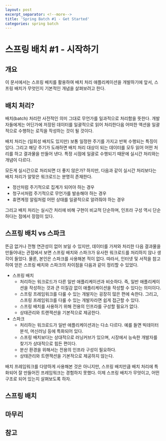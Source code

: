 ```yaml
---
layout: post
excerpt_separator: <!--more-->
title: 'Spring Batch #1 - Get Started'
categories: spring batch
---
```


# 스프링 배치 #1 - 시작하기
## 개요

이 문서에서는 스프링 배치를 활용하여 배치 처리 애플리케이션을 개발하기에 앞서, 스프링 배치가 무엇인지 기본적인 개념을 살펴보려고 한다.

## 배치 처리?

배치(batch) 처리란 사전적인 의미 그대로 무언가를 일과적으로 처리함을 뜻한다. 개발자들에게는 어딘가에 저장된 데이터를 일괄적으로 읽어 처리한다음 어떠한 액션을
일괄적으로 수행하는 로직을 작성하는 것이 될 것이다.

배치 처리는 (일회성 배치도 있지만) 보통 일정한 주기를 가지고 반복 수행되는 특징이 있다. 그리고 해당 주기가 도래하면 배치 처리 대상이 되는 데이터를 모두 읽어
어떤 처리를 하고 결과물을 만들어 낸다. 특정 시점에 일괄로 수행되기 때문에 실시간 처리와는 개념이 다르다.

모든게 실시간으로 처리되면 더 좋지 않은가? 하지만, 다음과 같이 실시간 처리보다는 배치 처리가 알맞은 워크로드는 분명히 존재한다.

* 정산처럼 주기적으로 집계가 되어야 하는 경우
* 청구서처럼 주기적으로 무언가를 발송해야 하는 경우
* 휴면계정 알림처럼 어떤 상태를 일괄적으로 알려줘야 하는 경우

그리고 배치 처리는 실시간 처리에 비해 구현이 비교적 단순하며, 인프라 구성 역시 단순하다는 점에서 장점이 있다.

## 스프링 배치 vs 스파크

뜬금 없거나 전형 연관성이 없어 보일 수 있지만, 데이터를 가져와 처리한 다음 결과물을 만들어내는 관점에서 보면 스프링 배치와 스파크가 유사한 워크로드를 처리하지 않나
생각이 들었다. 물론, 본인은 스파크를 사용해본 적이 없다. 따라서, 인터넷 및 서적을 참고하여 얻은 스프링 배치와 스파크의 차이점을 다음과 같이 정리할 수 있었다.

* 스프링 배치
    * 처리하는 워크로드가 다른 일반 애플리케이션과 비슷하다. 즉, 일반 애플리케이션을 작성하는 것과 큰 이질감 없이 애플리케이션을 작성할 수 있다는 의미이다.
    * 스프링 프레임워크를 다룰 수 있는 개발자는 굉장히 많은 편에 속한다. 그리고, 스프링 프레임워크를 다룰 수 있는 개발자라면 쉽게 접근할 수 있다.
    * 스프링 배치를 사용하기 위해 전용의 인프라를 구성할 필요가 없다.
    * 상태관리와 트랜잭션을 기본적으로 제공한다.
* 스파크
    * 처리하는 워크로드가 일반 애플리케이션과는 다소 다르다. 예를 들면 빅데이터 분석, 머신러닝 등에 특화되어 있다.
    * 스프링 배치보다는 상대적으로 러닝커브가 있으며, 시장에서 능숙한 개발자를 찾기가 상대적으로 힘든 편이다.
    * 분산 환경을 위해서는 전용의 인프라 구성이 필요하다.
    * 상태관리와 트랜잭션을 기본적으로 제공하지 않는다.

배치 프레임워크를 다양하게 사용해본 것은 아니지만, 스프링 배치만큼 배치 처리에 특화되어 잘 만들어진 프레임워크는 경험하지 못했다. 이제 스프링 배치가 무엇이고, 어떤
구조로 되어 있는지 살펴보도록 하자.

## 스프링 배치

## 마무리

## 참고
